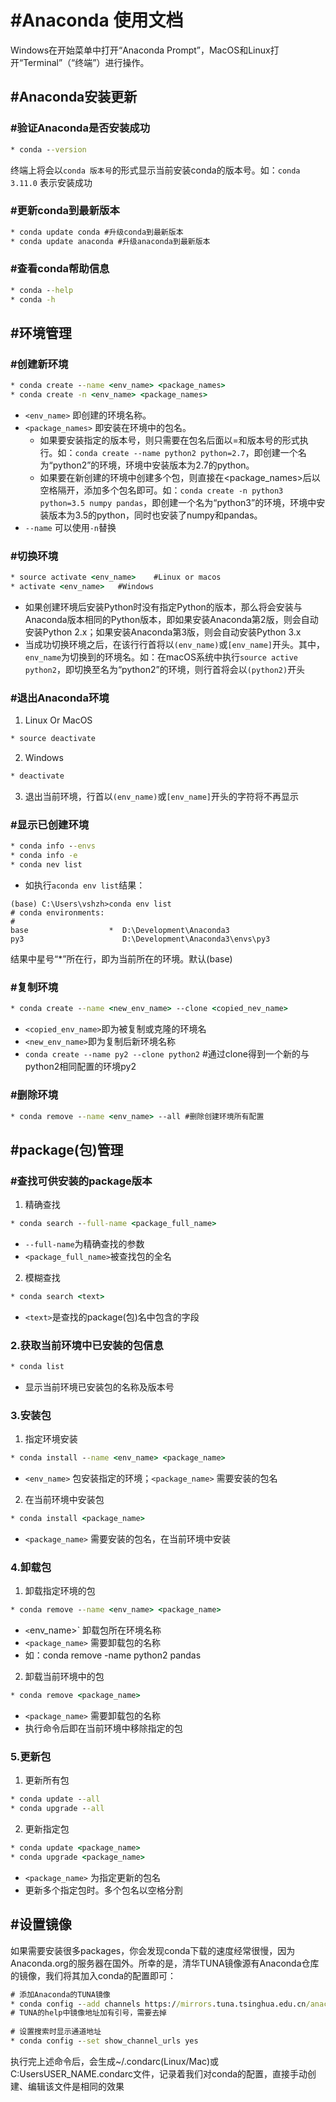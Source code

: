 # #Anaconda 使用文档

Windows在开始菜单中打开“Anaconda Prompt”，MacOS和Linux打开“Terminal”（“终端”）进行操作。

## #Anaconda安装更新

### #验证Anaconda是否安装成功
```cmd
* conda --version
```
终端上将会以` conda 版本号 `的形式显示当前安装conda的版本号。如：`conda 3.11.0`  表示安装成功

### #更新conda到最新版本
```cmd
* conda update conda #升级conda到最新版本
* conda update anaconda #升级anaconda到最新版本
```

### #查看conda帮助信息
```cmd
* conda --help
* conda -h
```

## #环境管理

### #创建新环境

```cmd
* conda create --name <env_name> <package_names>
* conda create -n <env_name> <package_names>
```

* `<env_name>` 即创建的环境名称。
* `<package_names>` 即安装在环境中的包名。
     * 如果要安装指定的版本号，则只需要在包名后面以=和版本号的形式执行。如：`conda create --name python2 python=2.7`，即创建一个名为“python2”的环境，环境中安装版本为2.7的python。
    * 如果要在新创建的环境中创建多个包，则直接在<package_names>后以空格隔开，添加多个包名即可。如：`conda create -n python3 python=3.5 numpy pandas`，即创建一个名为“python3”的环境，环境中安装版本为3.5的python，同时也安装了numpy和pandas。
* `--name` 可以使用`-n`替换

### #切换环境
```cmd
* source activate <env_name>    #Linux or macos
* activate <env_name>   #Windows
```

* 如果创建环境后安装Python时没有指定Python的版本，那么将会安装与Anaconda版本相同的Python版本，即如果安装Anaconda第2版，则会自动安装Python 2.x；如果安装Anaconda第3版，则会自动安装Python 3.x
* 当成功切换环境之后，在该行行首将以`(env_name)`或`[env_name]`开头。其中，`env_name`为切换到的环境名。如：在macOS系统中执行`source active python2`，即切换至名为“python2”的环境，则行首将会以`(python2)`开头

### #退出Anaconda环境

1. Linux Or MacOS
```cmd
* source deactivate
```

2. Windows
```cmd
* deactivate
```

3. 退出当前环境，行首以`(env_name)`或`[env_name]`开头的字符将不再显示

### #显示已创建环境
```cmd
* conda info --envs
* conda info -e
* conda nev list
```

* 如执行`aconda env list`结果：
```
(base) C:\Users\vshzh>conda env list
# conda environments:
#
base                  *  D:\Development\Anaconda3
py3                      D:\Development\Anaconda3\envs\py3
```
结果中星号“*”所在行，即为当前所在的环境。默认(base)

### #复制环境
```cmd
* conda create --name <new_env_name> --clone <copied_nev_name>
```

* `<copied_env_name>`即为被复制或克隆的环境名
* `<new_env_name>`即为复制后新环境名称
* `conda create --name py2 --clone python2` #通过clone得到一个新的与python2相同配置的环境py2

### #删除环境
```cmd
* conda remove --name <env_name> --all #删除创建环境所有配置
```

## #package(包)管理

### #查找可供安装的package版本

1. 精确查找
```cmd
* conda search --full-name <package_full_name>
```
* `--full-name`为精确查找的参数
* `<package_full_name>`被查找包的全名

2. 模糊查找
```cmd
* conda search <text>
```
* `<text>`是查找的package(包)名中包含的字段

### 2.获取当前环境中已安装的包信息
```cmd
* conda list 
```
* 显示当前环境已安装包的名称及版本号

### 3.安装包
1. 指定环境安装
```cmd
* conda install --name <env_name> <package_name>
```
* `<env_name>` 包安装指定的环境；`<package_name>` 需要安装的包名

2. 在当前环境中安装包
```cmd
* conda install <package_name>
```
* `<package_name>` 需要安装的包名，在当前环境中安装

### 4.卸载包
1. 卸载指定环境的包
```cmd
* conda remove --name <env_name> <package_name>
```
* `<`env_name>` 卸载包所在环境名称
* `<package_name>` 需要卸载包的名称
* 如：conda remove -name python2 pandas

2. 卸载当前环境中的包
```cmd
* conda remove <package_name>
```
* `<package_name>` 需要卸载包的名称
* 执行命令后即在当前环境中移除指定的包

### 5.更新包
1. 更新所有包
```cmd
* conda update --all
* conda upgrade --all
```

2. 更新指定包
```cmd
* conda update <package_name>
* conda upgrade <package_name>
```

* `<package_name>` 为指定更新的包名
* 更新多个指定包时。多个包名以空格分割

## #设置镜像
如果需要安装很多packages，你会发现conda下载的速度经常很慢，因为Anaconda.org的服务器在国外。所幸的是，清华TUNA镜像源有Anaconda仓库的镜像，我们将其加入conda的配置即可：

```cmd
# 添加Anaconda的TUNA镜像
* conda config --add channels https://mirrors.tuna.tsinghua.edu.cn/anaconda/pkgs/free/
# TUNA的help中镜像地址加有引号，需要去掉
 
# 设置搜索时显示通道地址
* conda config --set show_channel_urls yes
```

执行完上述命令后，会生成~/.condarc(Linux/Mac)或C:UsersUSER_NAME.condarc文件，记录着我们对conda的配置，直接手动创建、编辑该文件是相同的效果